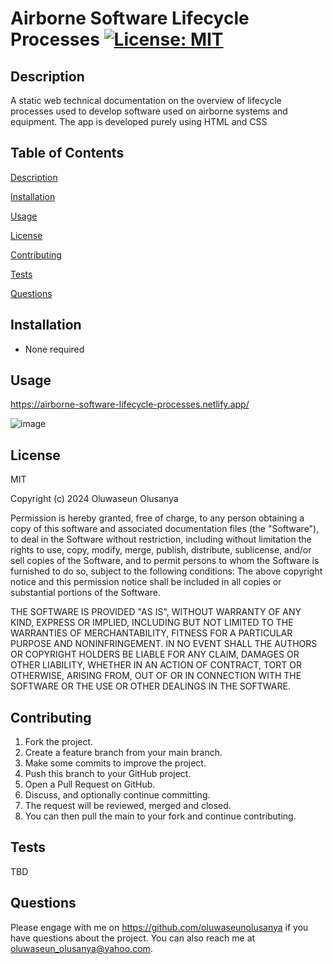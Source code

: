# 


# Airborne Software Lifecycle Processes           [![License: MIT](https://img.shields.io/badge/License-MIT-yellow.svg)](https://opensource.org/licenses/MIT)

## Description                       
A static web technical documentation on the overview of lifecycle processes used to develop software used on airborne systems and equipment. The app is developed purely using HTML and CSS  

## Table of Contents 
[Description](#description)

[Installation](#installation)

[Usage](#usage) 

[License](#license)

[Contributing](#contributing) 

[Tests](#tests) 

[Questions](#questions)

## Installation 
- None required

## Usage
 https://airborne-software-lifecycle-processes.netlify.app/

![image](https://github.com/oluwaseunolusanya/airborne-software-lifecycle/assets/26019734/655eba87-a0c4-49fc-85c0-5344d2e67228)




## License 
MIT

Copyright (c) 2024 Oluwaseun Olusanya
    
Permission is hereby granted, free of charge, to any person obtaining a copy of this software and associated documentation files (the "Software"), to deal in the Software without restriction, including without limitation the rights to use, copy, modify, merge, publish, distribute, sublicense, and/or sell copies of the Software, and to permit persons to whom the Software is furnished to do so, subject to the following conditions:
The above copyright notice and this permission notice shall be included in all copies or substantial portions of the Software.
    
THE SOFTWARE IS PROVIDED "AS IS", WITHOUT WARRANTY OF ANY KIND, EXPRESS OR IMPLIED, INCLUDING BUT NOT LIMITED TO THE WARRANTIES OF MERCHANTABILITY, FITNESS FOR A PARTICULAR PURPOSE AND NONINFRINGEMENT. IN NO EVENT SHALL THE AUTHORS OR COPYRIGHT HOLDERS BE LIABLE FOR ANY CLAIM, DAMAGES OR OTHER LIABILITY, WHETHER IN AN ACTION OF CONTRACT, TORT OR OTHERWISE, ARISING FROM, OUT OF OR IN CONNECTION WITH THE SOFTWARE OR THE USE OR OTHER DEALINGS IN THE SOFTWARE.

## Contributing 
1. Fork the project.
2. Create a feature branch from your main branch.
3. Make some commits to improve the project.
4. Push this branch to your GitHub project.
5. Open a Pull Request on GitHub.
6. Discuss, and optionally continue committing.
7. The request will be reviewed, merged and closed.
8. You can then pull the main to your fork and continue contributing.
 
## Tests
TBD

## Questions
Please engage with me on https://github.com/oluwaseunolusanya if you have questions about the project. You can also reach me at oluwaseun_olusanya@yahoo.com.
